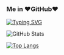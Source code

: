 ### Me in ❤️GitHub❤️

[![Typing SVG](https://readme-typing-svg.demolab.com/?lines=Welcome+to+KevinMatt's+Workshop;Do+not+go+gentle;into+that+good+night)](https://git.io/typing-svg)

![GitHub Stats](https://github-readme-stats.vercel.app/api?username=kevinmatthe&count_private=true&show_icons=true)

[![Top Langs](https://github-readme-stats.vercel.app/api/top-langs/?username=kevinmatthe&layout=compact)](https://github.com/anuraghazra/github-readme-stats)
